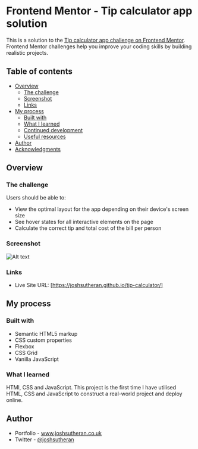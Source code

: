 # Frontend Mentor - Tip calculator app solution

This is a solution to the [Tip calculator app challenge on Frontend Mentor](https://www.frontendmentor.io/challenges/tip-calculator-app-ugJNGbJUX). Frontend Mentor challenges help you improve your coding skills by building realistic projects.

## Table of contents

- [Overview](#overview)
  - [The challenge](#the-challenge)
  - [Screenshot](#screenshot)
  - [Links](#links)
- [My process](#my-process)
  - [Built with](#built-with)
  - [What I learned](#what-i-learned)
  - [Continued development](#continued-development)
  - [Useful resources](#useful-resources)
- [Author](#author)
- [Acknowledgments](#acknowledgments)

## Overview

### The challenge

Users should be able to:

- View the optimal layout for the app depending on their device's screen size
- See hover states for all interactive elements on the page
- Calculate the correct tip and total cost of the bill per person

### Screenshot

![Alt text](<img width="1273" alt="Tip-Calc-Screenshot" src="https://user-images.githubusercontent.com/76911862/149346210-cae6acc7-fdae-433c-9fa4-56eb342f4a2c.png"> "Tip Calculator Screenshot")

### Links

- Live Site URL: [https://joshsutheran.github.io/tip-calculator/]

## My process

### Built with

- Semantic HTML5 markup
- CSS custom properties
- Flexbox
- CSS Grid
- Vanilla JavaScript

### What I learned

HTMl, CSS and JavaScript. This project is the first time I have utilised HTML, CSS and JavaScript to construct a real-world project and deploy online.

## Author

- Portfolio - www.joshsutheran.co.uk
- Twitter - [@joshsutheran](https://www.twitter.com/joshsutheran)
